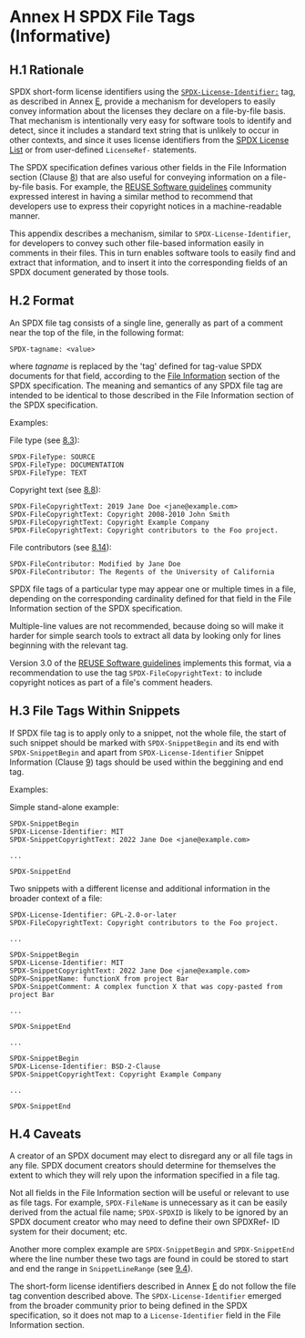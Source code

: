 # Annex H SPDX File Tags (Informative)

## H.1 Rationale <a name="H.1"></a>

SPDX short-form license identifiers using the [`SPDX-License-Identifier:`](https://spdx.dev/ids) tag, as described in Annex [E](using-SPDX-short-identifiers-in-source-files.md), provide a mechanism for developers to easily convey information about the licenses they declare on a file-by-file basis. That mechanism is intentionally very easy for software tools to identify and detect, since it includes a standard text string that is unlikely to occur in other contexts, and since it uses license identifiers from the [SPDX License List](https://spdx.org/licenses) or from user-defined `LicenseRef-` statements.

The SPDX specification defines various other fields in the File Information section (Clause [8](file-information.md)) that are also useful for conveying information on a file-by-file basis. For example, the [REUSE Software guidelines](https://reuse.software) community expressed interest in having a similar method to recommend that developers use to express their copyright notices in a machine-readable manner.

This appendix describes a mechanism, similar to `SPDX-License-Identifier`, for developers to convey such other file-based information easily in comments in their files. This in turn enables software tools to easily find and extract that information, and to insert it into the corresponding fields of an SPDX document generated by those tools.

## H.2 Format <a name="H.2"></a>

An SPDX file tag consists of a single line, generally as part of a comment near the top of the file, in the following format:

```text
SPDX-tagname: <value>
```

where _tagname_ is replaced by the 'tag' defined for tag-value SPDX documents for that field, according to the [File Information](file-information.md) section of the SPDX specification. The meaning and semantics of any SPDX file tag are intended to be identical to those described in the File Information section of the SPDX specification.

Examples:

File type (see [8.3](file-information.md#8.3)):

```text
SPDX-FileType: SOURCE
SPDX-FileType: DOCUMENTATION
SPDX-FileType: TEXT
```

Copyright text (see [8.8](file-information.md#8.8)):

```text
SPDX-FileCopyrightText: 2019 Jane Doe <jane@example.com>
SPDX-FileCopyrightText: Copyright 2008-2010 John Smith
SPDX-FileCopyrightText: Copyright Example Company
SPDX-FileCopyrightText: Copyright contributors to the Foo project.
```

File contributors (see [8.14](file-information.md#8.14)):

```text
SPDX-FileContributor: Modified by Jane Doe
SPDX-FileContributor: The Regents of the University of California
```

SPDX file tags of a particular type may appear one or multiple times in a file, depending on the corresponding cardinality defined for that field in the File Information section of the SPDX specification.

Multiple-line values are not recommended, because doing so will make it harder for simple search tools to extract all data by looking only for lines beginning with the relevant tag.

Version 3.0 of the [REUSE Software guidelines](https://reuse.software/spec/) implements this format, via a recommendation to use the tag `SPDX-FileCopyrightText:` to include copyright notices as part of a file's comment headers.

## H.3 File Tags Within Snippets <a name="H.3"></a>

If SPDX file tag is to apply only to a snippet, not the whole file, the start of such snippet should be marked with `SPDX-SnippetBegin` and its end with `SPDX-SnippetBegin` and apart from `SPDX-License-Identifier` Snippet Information (Clause [9](snippet-information.md)) tags should be used within the beggining and end tag.

Examples:

Simple stand-alone example:

```text
SPDX-SnippetBegin
SPDX-License-Identifier: MIT
SPDX-SnippetCopyrightText: 2022 Jane Doe <jane@example.com>

...

SPDX-SnippetEnd
```

Two snippets with a different license and additional information in the broader context of a file:

```text
SPDX-License-Identifier: GPL-2.0-or-later
SPDX-FileCopyrightText: Copyright contributors to the Foo project.

...

SPDX-SnippetBegin
SPDX-License-Identifier: MIT
SPDX-SnippetCopyrightText: 2022 Jane Doe <jane@example.com>
SDPX—SnippetName: functionX from project Bar
SPDX-SnippetComment: A complex function X that was copy-pasted from project Bar

...

SPDX-SnippetEnd

...

SPDX-SnippetBegin
SPDX-License-Identifier: BSD-2-Clause
SPDX-SnippetCopyrightText: Copyright Example Company

...

SPDX-SnippetEnd

```

## H.4 Caveats <a name="H.4"></a>

A creator of an SPDX document may elect to disregard any or all file tags in any file. SPDX document creators should determine for themselves the extent to which they will rely upon the information specified in a file tag.

Not all fields in the File Information section will be useful or relevant to use as file tags. For example, `SPDX-FileName` is unnecessary as it can be easily derived from the actual file name; `SPDX-SPDXID` is likely to be ignored by an SPDX document creator who may need to define their own SPDXRef- ID system for their document; etc.

Another more complex example are `SPDX-SnippetBegin` and `SPDX-SnippetEnd` where the line number these two tags are found in could be stored to start and end the range in `SnippetLineRange` (see [9.4](snippet-information.md#9.4)).

The short-form license identifiers described in Annex [E](using-SPDX-short-identifiers-in-source-files.md) do not follow the file tag convention described above. The `SPDX-License-Identifier` emerged from the broader community prior to being defined in the SPDX specification, so it does not map to a `License-Identifier` field in the File Information section.
